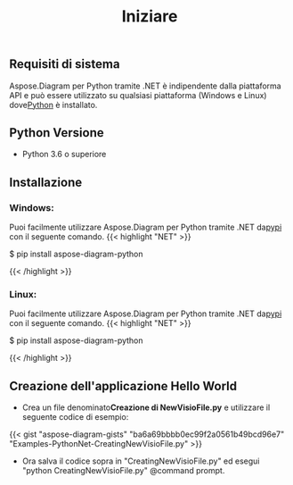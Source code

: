 ﻿---
title: Iniziare
linktitle: Iniziare
type: docs
weight: 4
url: /it/python-net/getting-started/ 
keywords: python, visio, instal
description: Configurazione Aspose.Diagram per Python tramite .NET e linee guida per l'installazione.
---
## **Requisiti di sistema**
 Aspose.Diagram per Python tramite .NET è indipendente dalla piattaforma API e può essere utilizzato su qualsiasi piattaforma (Windows e Linux) dove[Python](https://www.python.org/downloads/) è installato.

## **Python Versione**
- Python 3.6 o superiore

## **Installazione**
### **Windows:**
 Puoi facilmente utilizzare Aspose.Diagram per Python tramite .NET da[pypi](https://pypi.org/project/aspose-diagram-python/) con il seguente comando.
{{< highlight "NET" >}}

 $ pip install aspose-diagram-python

{{< /highlight >}}

### **Linux:**
 Puoi facilmente utilizzare Aspose.Diagram per Python tramite .NET da[pypi](https://pypi.org/project/aspose-diagram-python/) con il seguente comando.
{{< highlight "NET" >}}

 $ pip install aspose-diagram-python

{{< /highlight >}}

## **Creazione dell'applicazione Hello World**

-  Crea un file denominato**Creazione di NewVisioFile.py** e utilizzare il seguente codice di esempio:

{{< gist "aspose-diagram-gists" "ba6a69bbbb0ec99f2a0561b49bcd96e7" "Examples-PythonNet-CreatingNewVisioFile.py" >}}

- Ora salva il codice sopra in "CreatingNewVisioFile.py" ed esegui "python CreatingNewVisioFile.py" @command prompt.
